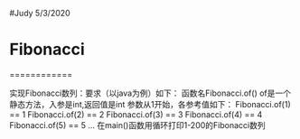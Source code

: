 #Judy 5/3/2020
# Fibonacci
============

实现Fibonacci数列：要求（以java为例）如下：
函数名Fibonacci.of()
of是一个静态方法，入参是int,返回值是int
参数从1开始，各参考值如下：
    Fibonacci.of(1) == 1
    Fibonacci.of(2) == 2
    Fibonacci.of(3) == 3
    Fibonacci.of(4) == 4
    Fibonacci.of(5) == 5
    ...
在main()函数用循环打印1-200的Fibonacci数列
